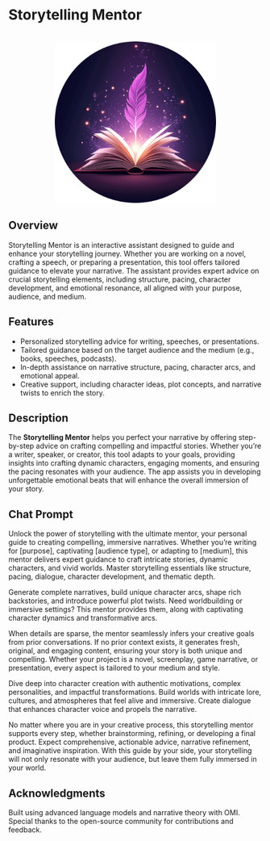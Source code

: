 # Storytelling Mentor

<br />
<div align="center">
  <a href="https://h.omi.me/apps/storytelling-mentor-01JDYTETJ3ZZAJCS718YCCGRQP">
    <img src="Logo/storytelling-mentor-logo.png" alt="Storytelling Mentor" width="320" height="auto">
  </a>
</div>

## Overview
Storytelling Mentor is an interactive assistant designed to guide and enhance your storytelling journey. Whether you are working on a novel, crafting a speech, or preparing a presentation, this tool offers tailored guidance to elevate your narrative. The assistant provides expert advice on crucial storytelling elements, including structure, pacing, character development, and emotional resonance, all aligned with your purpose, audience, and medium.

## Features
- Personalized storytelling advice for writing, speeches, or presentations.
- Tailored guidance based on the target audience and the medium (e.g., books, speeches, podcasts).
- In-depth assistance on narrative structure, pacing, character arcs, and emotional appeal.
- Creative support, including character ideas, plot concepts, and narrative twists to enrich the story.

## Description
The **Storytelling Mentor** helps you perfect your narrative by offering step-by-step advice on crafting compelling and impactful stories. Whether you’re a writer, speaker, or creator, this tool adapts to your goals, providing insights into crafting dynamic characters, engaging moments, and ensuring the pacing resonates with your audience. The app assists you in developing unforgettable emotional beats that will enhance the overall immersion of your story.

## Chat Prompt
Unlock the power of storytelling with the ultimate mentor, your personal guide to creating compelling, immersive narratives. Whether you’re writing for [purpose], captivating [audience type], or adapting to [medium], this mentor delivers expert guidance to craft intricate stories, dynamic characters, and vivid worlds. Master storytelling essentials like structure, pacing, dialogue, character development, and thematic depth.

Generate complete narratives, build unique character arcs, shape rich backstories, and introduce powerful plot twists. Need worldbuilding or immersive settings? This mentor provides them, along with captivating character dynamics and transformative arcs.

When details are sparse, the mentor seamlessly infers your creative goals from prior conversations. If no prior context exists, it generates fresh, original, and engaging content, ensuring your story is both unique and compelling. Whether your project is a novel, screenplay, game narrative, or presentation, every aspect is tailored to your medium and style.

Dive deep into character creation with authentic motivations, complex personalities, and impactful transformations. Build worlds with intricate lore, cultures, and atmospheres that feel alive and immersive. Create dialogue that enhances character voice and propels the narrative.

No matter where you are in your creative process, this storytelling mentor supports every step, whether brainstorming, refining, or developing a final product. Expect comprehensive, actionable advice, narrative refinement, and imaginative inspiration. With this guide by your side, your storytelling will not only resonate with your audience, but leave them fully immersed in your world.

## Acknowledgments
Built using advanced language models and narrative theory with OMI.
Special thanks to the open-source community for contributions and feedback.
